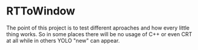# RTToWindow
 
The point of this project is to test different aproaches and how every little thing works.
So in some places there will be no usage of C++ or even CRT at all while in others YOLO "new" can appear.